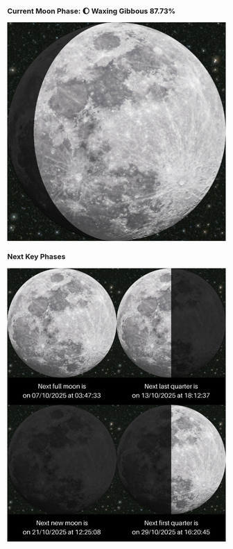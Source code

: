 ### Current Moon Phase: 🌔 Waxing Gibbous 87.73%
![Moon Phase](moonphase.png)
### Next Key Phases
![Gallery](gallery.png)